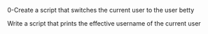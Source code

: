 0-Create a script that switches the current user to the user betty

Write a script that prints the effective username of the current user
